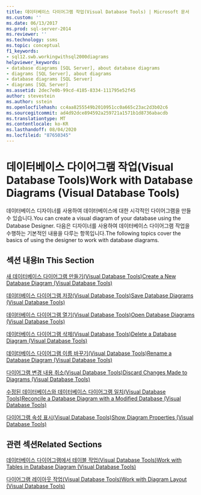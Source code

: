 ```yaml
---
title: 데이터베이스 다이어그램 작업(Visual Database Tools) | Microsoft 문서
ms.custom: ''
ms.date: 06/13/2017
ms.prod: sql-server-2014
ms.reviewer: ''
ms.technology: ssms
ms.topic: conceptual
f1_keywords:
- sql12.swb.workingwithsql2000diagrams
helpviewer_keywords:
- database diagrams [SQL Server], about database diagrams
- diagrams [SQL Server], about diagrams
- database diagrams [SQL Server]
- diagrams [SQL Server]
ms.assetid: 2dec7e0b-99cd-4185-8334-111795e52f45
author: stevestein
ms.author: sstein
ms.openlocfilehash: cc4aa8255549b2010951cc0a665c23ac2d3b02c6
ms.sourcegitcommit: ad4d92dce894592a259721a1571b1d8736abacdb
ms.translationtype: MT
ms.contentlocale: ko-KR
ms.lasthandoff: 08/04/2020
ms.locfileid: "87650345"
---
```

# <a name="work-with-database-diagrams-visual-database-tools"></a><span data-ttu-id="36421-102">데이터베이스 다이어그램 작업(Visual Database Tools)</span><span class="sxs-lookup"><span data-stu-id="36421-102">Work with Database Diagrams (Visual Database Tools)</span></span>
  <span data-ttu-id="36421-103">데이터베이스 디자이너를 사용하여 데이터베이스에 대한 시각적인 다이어그램을 만들 수 있습니다.</span><span class="sxs-lookup"><span data-stu-id="36421-103">You can create a visual diagram of your database using the Database Designer.</span></span> <span data-ttu-id="36421-104">다음은 디자이너를 사용하여 데이터베이스 다이어그램 작업을 수행하는 기본적인 내용을 다루는 항목입니다.</span><span class="sxs-lookup"><span data-stu-id="36421-104">The following topics cover the basics of using the designer to work with database diagrams.</span></span>  
  
## <a name="in-this-section"></a><span data-ttu-id="36421-105">섹션 내용</span><span class="sxs-lookup"><span data-stu-id="36421-105">In This Section</span></span>  
 [<span data-ttu-id="36421-106">새 데이터베이스 다이어그램 만들기&#40;Visual Database Tools&#41;</span><span class="sxs-lookup"><span data-stu-id="36421-106">Create a New Database Diagram &#40;Visual Database Tools&#41;</span></span>](visual-database-tools.md)  
  
 [<span data-ttu-id="36421-107">데이터베이스 다이어그램 저장&#40;Visual Database Tools&#41;</span><span class="sxs-lookup"><span data-stu-id="36421-107">Save Database Diagrams &#40;Visual Database Tools&#41;</span></span>](save-database-diagrams-visual-database-tools.md)  
  
 [<span data-ttu-id="36421-108">데이터베이스 다이어그램 열기&#40;Visual Database Tools&#41;</span><span class="sxs-lookup"><span data-stu-id="36421-108">Open Database Diagrams &#40;Visual Database Tools&#41;</span></span>](open-database-diagrams-visual-database-tools.md)  
  
 [<span data-ttu-id="36421-109">데이터베이스 다이어그램 삭제&#40;Visual Database Tools&#41;</span><span class="sxs-lookup"><span data-stu-id="36421-109">Delete a Database Diagram &#40;Visual Database Tools&#41;</span></span>](delete-a-database-diagram-visual-database-tools.md)  
  
 [<span data-ttu-id="36421-110">데이터베이스 다이어그램 이름 바꾸기&#40;Visual Database Tools&#41;</span><span class="sxs-lookup"><span data-stu-id="36421-110">Rename a Database Diagram &#40;Visual Database Tools&#41;</span></span>](rename-a-database-diagram-visual-database-tools.md)  
  
 [<span data-ttu-id="36421-111">다이어그램 변경 내용 취소&#40;Visual Database Tools&#41;</span><span class="sxs-lookup"><span data-stu-id="36421-111">Discard Changes Made to Diagrams &#40;Visual Database Tools&#41;</span></span>](discard-changes-made-to-diagrams-visual-database-tools.md)  
  
 [<span data-ttu-id="36421-112">수정된 데이터베이스와 데이터베이스 다이어그램 일치&#40;Visual Database Tools&#41;</span><span class="sxs-lookup"><span data-stu-id="36421-112">Reconcile a Database Diagram with a Modified Database &#40;Visual Database Tools&#41;</span></span>](reconcile-a-database-diagram-with-a-modified-database-visual-database-tools.md)  
  
 [<span data-ttu-id="36421-113">다이어그램 속성 표시&#40;Visual Database Tools&#41;</span><span class="sxs-lookup"><span data-stu-id="36421-113">Show Diagram Properties &#40;Visual Database Tools&#41;</span></span>](show-diagram-properties-visual-database-tools.md)  
  
## <a name="related-sections"></a><span data-ttu-id="36421-114">관련 섹션</span><span class="sxs-lookup"><span data-stu-id="36421-114">Related Sections</span></span>  
 [<span data-ttu-id="36421-115">데이터베이스 다이어그램에서 테이블 작업&#40;Visual Database Tools&#41;</span><span class="sxs-lookup"><span data-stu-id="36421-115">Work with Tables in Database Diagram &#40;Visual Database Tools&#41;</span></span>](work-with-tables-in-database-diagram-visual-database-tools.md)  
  
 [<span data-ttu-id="36421-116">다이어그램 레이아웃 작업&#40;Visual Database Tools&#41;</span><span class="sxs-lookup"><span data-stu-id="36421-116">Work with Diagram Layout &#40;Visual Database Tools&#41;</span></span>](work-with-diagram-layout-visual-database-tools.md)  
  
  
